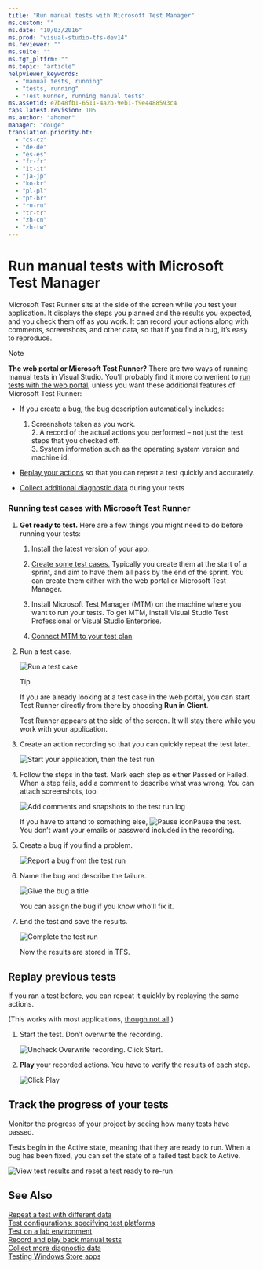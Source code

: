 ```yaml
---
title: "Run manual tests with Microsoft Test Manager"
ms.custom: ""
ms.date: "10/03/2016"
ms.prod: "visual-studio-tfs-dev14"
ms.reviewer: ""
ms.suite: ""
ms.tgt_pltfrm: ""
ms.topic: "article"
helpviewer_keywords: 
  - "manual tests, running"
  - "tests, running"
  - "Test Runner, running manual tests"
ms.assetid: e7b48fb1-6511-4a2b-9eb1-f9e4488593c4
caps.latest.revision: 105
ms.author: "ahomer"
manager: "douge"
translation.priority.ht: 
  - "cs-cz"
  - "de-de"
  - "es-es"
  - "fr-fr"
  - "it-it"
  - "ja-jp"
  - "ko-kr"
  - "pl-pl"
  - "pt-br"
  - "ru-ru"
  - "tr-tr"
  - "zh-cn"
  - "zh-tw"
---
```

# Run manual tests with Microsoft Test Manager
Microsoft Test Runner sits at the side of the screen while you test your application. It displays the steps you planned and the results you expected, and you check them off as you work. It can record your actions along with comments, screenshots, and other data, so that if you find a bug, it’s easy to reproduce.  
  
> [!NOTE]
>  **The web portal or Microsoft Test Runner?** There are two ways of running manual tests in Visual Studio. You’ll probably find it more convenient to [run tests with the web portal](../test/planning-manual-tests-using-the-web-portal.md), unless you want these additional features of Microsoft Test Runner:  
>   
>  -   If you create a bug, the bug description automatically includes:  
>   
>      1.  Screenshots taken as you work.  
>     2.  A record of the actual actions you performed – not just the test steps that you checked off.  
>     3.  System information such as the operating system version and machine id.  
> -   [Replay your actions](../test/record-and-play-back-manual-tests.md) so that you can repeat a test quickly and accurately.  
> -   [Collect additional diagnostic data](../test/collect-more-diagnostic-data-in-manual-tests.md) during your tests  
  
### Running test cases with Microsoft Test Runner  
  
1.  **Get ready to test.** Here are a few things you might need to do before running your tests:  
  
    1.  Install the latest version of your app.  
  
    2.  [Create some test cases.](../test/plan-manual-tests-with-microsoft-test-manager.md) Typically you create them at the start of a sprint, and aim to have them all pass by the end of the sprint. You can create them either with the web portal or Microsoft Test Manager.  
  
    3.  Install Microsoft Test Manager (MTM) on the machine where you want to run your tests. To get MTM, install Visual Studio Test Professional or Visual Studio Enterprise.  
  
    4.  [Connect MTM to your test plan](../test/connect-microsoft-test-manager-to-your-team-project-and-test-plan.md)  
  
2.  Run a test case.  
  
     ![Run a test case](../test/media/almp_t_create07.png "ALMP_T_Create07")  
  
    > [!TIP]
    >  If you are already looking at a test case in the web portal, you can start Test Runner directly from there by choosing **Run in Client**.  
  
     Test Runner appears at the side of the screen. It will stay there while you work with your application.  
  
3.  Create an action recording so that you can quickly repeat the test later.  
  
     ![Start your application, then the test run](../test/media/almp_t_create08.png "ALMP_T_Create08")  
  
4.  Follow the steps in the test. Mark each step as either Passed or Failed. When a step fails, add a comment to describe what was wrong. You can attach screenshots, too.  
  
     ![Add comments and snapshots to the test run log](../test/media/almp_t_create09.png "ALMP_T_Create09")  
  
     If you have to attend to something else, ![Pause icon](../test/media/almp_t_runtestpauseicon.png "ALMP_T_runTestPauseIcon")Pause the test. You don’t want your emails or password included in the recording.  
  
5.  Create a bug if you find a problem.  
  
     ![Report a bug from the test run](../test/media/almp_t_create10.png "ALMP_T_Create10")  
  
6.  Name the bug and describe the failure.  
  
     ![Give the bug a title](../test/media/almp_t_create11.png "ALMP_T_Create11")  
  
     You can assign the bug if you know who'll fix it.  
  
7.  End the test and save the results.  
  
     ![Complete the test run](../test/media/almp_t_create12.png "ALMP_T_Create12")  
  
     Now the results are stored in TFS.  
  
## Replay previous tests  
 If you ran a test before, you can repeat it quickly by replaying the same actions.  
  
 (This works with most applications, [though not all](http://msdn.microsoft.com/en-us/1b9c1e78-b088-47e9-b57d-da7ce1a6b635).)  
  
1.  Start the test. Don’t overwrite the recording.  
  
     ![Uncheck Overwrite recording. Click Start.](../test/media/alm_p_t78play.png "ALM_P_T78play")  
  
2.  **Play** your recorded actions. You have to verify the results of each step.  
  
     ![Click Play](../test/media/almp_t79playstep.png "ALMP_T79playStep")  
  
## Track the progress of your tests  
 Monitor the progress of your project by seeing how many tests have passed.  
  
 Tests begin in the Active state, meaning that they are ready to run. When a bug has been fixed, you can set the state of a failed test back to Active.  
  
 ![View test results and reset a test ready to re&#45;run](../test/media/almp_t_run13.png "ALMP_T_run13")  
  
## See Also  
 [Repeat a test with different data](../test/repeat-a-test-with-different-data.md)   
 [Test configurations: specifying test platforms](../test/test-configurations--specifying-test-platforms.md)   
 [Test on a lab environment](../test/test-on-a-lab-environment.md)   
 [Record and play back manual tests](../test/record-and-play-back-manual-tests.md)   
 [Collect more diagnostic data](../test/collect-more-diagnostic-data-in-manual-tests.md)   
 [Testing Windows Store apps](../test/testing-windows-store-apps.md)